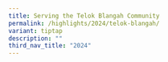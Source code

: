 ```yaml
---
title: Serving the Telok Blangah Community
permalink: /highlights/2024/telok-blangah/
variant: tiptap
description: ""
third_nav_title: "2024"
---
```

